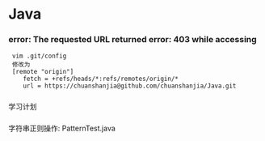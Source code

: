 # Java

### error: The requested URL returned error: 403 while accessing

```
 vim .git/config
 修改为
 [remote "origin"]
    fetch = +refs/heads/*:refs/remotes/origin/*
    url = https://chuanshanjia@github.com/chuanshanjia/Java.git
```

###
学习计划


###
字符串正则操作:
	PatternTest.java
